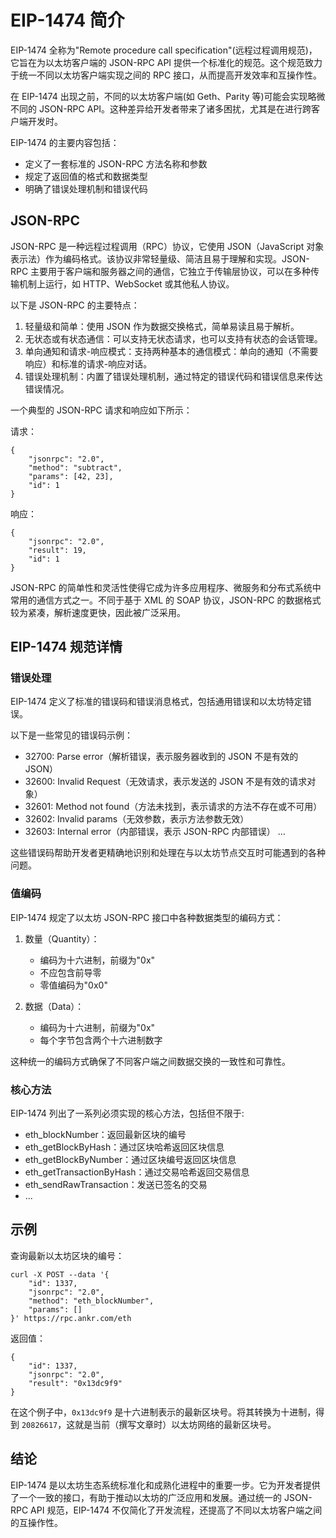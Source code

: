# EIP-1474 简介

EIP-1474 全称为"Remote procedure call specification"(远程过程调用规范)，它旨在为以太坊客户端的 JSON-RPC API 提供一个标准化的规范。这个规范致力于统一不同以太坊客户端实现之间的 RPC 接口，从而提高开发效率和互操作性。

在 EIP-1474 出现之前，不同的以太坊客户端(如 Geth、Parity 等)可能会实现略微不同的 JSON-RPC API。这种差异给开发者带来了诸多困扰，尤其是在进行跨客户端开发时。

EIP-1474 的主要内容包括：

- 定义了一套标准的 JSON-RPC 方法名称和参数
- 规定了返回值的格式和数据类型
- 明确了错误处理机制和错误代码

## JSON-RPC
JSON-RPC 是一种远程过程调用（RPC）协议，它使用 JSON（JavaScript 对象表示法）作为编码格式。该协议非常轻量级、简洁且易于理解和实现。JSON-RPC 主要用于客户端和服务器之间的通信，它独立于传输层协议，可以在多种传输机制上运行，如 HTTP、WebSocket 或其他私人协议。

以下是 JSON-RPC 的主要特点：

1. 轻量级和简单：使用 JSON 作为数据交换格式，简单易读且易于解析。
2. 无状态或有状态通信：可以支持无状态请求，也可以支持有状态的会话管理。
3. 单向通知和请求-响应模式：支持两种基本的通信模式：单向的通知（不需要响应）和标准的请求-响应对话。
4. 错误处理机制：内置了错误处理机制，通过特定的错误代码和错误信息来传达错误情况。

一个典型的 JSON-RPC 请求和响应如下所示：

请求：
```
{
    "jsonrpc": "2.0",
    "method": "subtract",
    "params": [42, 23],
    "id": 1
}
```
响应：
```
{
    "jsonrpc": "2.0",
    "result": 19,
    "id": 1
}
```

JSON-RPC 的简单性和灵活性使得它成为许多应用程序、微服务和分布式系统中常用的通信方式之一。不同于基于 XML 的 SOAP 协议，JSON-RPC 的数据格式较为紧凑，解析速度更快，因此被广泛采用。


## EIP-1474 规范详情

### 错误处理

EIP-1474 定义了标准的错误码和错误消息格式，包括通用错误和以太坊特定错误。

以下是一些常见的错误码示例：

- 32700: Parse error（解析错误，表示服务器收到的 JSON 不是有效的 JSON）
- 32600: Invalid Request（无效请求，表示发送的 JSON 不是有效的请求对象）
- 32601: Method not found（方法未找到，表示请求的方法不存在或不可用）
- 32602: Invalid params（无效参数，表示方法参数无效）
- 32603: Internal error（内部错误，表示 JSON-RPC 内部错误）
...

这些错误码帮助开发者更精确地识别和处理在与以太坊节点交互时可能遇到的各种问题。

### 值编码

EIP-1474 规定了以太坊 JSON-RPC 接口中各种数据类型的编码方式：

1. 数量（Quantity）：
   - 编码为十六进制，前缀为"0x"
   - 不应包含前导零
   - 零值编码为"0x0"

2. 数据（Data）：
   - 编码为十六进制，前缀为"0x"
   - 每个字节包含两个十六进制数字

这种统一的编码方式确保了不同客户端之间数据交换的一致性和可靠性。

### 核心方法
EIP-1474 列出了一系列必须实现的核心方法，包括但不限于:

- eth_blockNumber：返回最新区块的编号
- eth_getBlockByHash：通过区块哈希返回区块信息
- eth_getBlockByNumber：通过区块编号返回区块信息
- eth_getTransactionByHash：通过交易哈希返回交易信息
- eth_sendRawTransaction：发送已签名的交易
- ...

## 示例
查询最新以太坊区块的编号：
```
curl -X POST --data '{
    "id": 1337,
    "jsonrpc": "2.0",
    "method": "eth_blockNumber",
    "params": []
}' https://rpc.ankr.com/eth
```

返回值：
```
{
    "id": 1337,
    "jsonrpc": "2.0",
    "result": "0x13dc9f9" 
}
```

在这个例子中，`0x13dc9f9` 是十六进制表示的最新区块号。将其转换为十进制，得到 `20826617`，这就是当前（撰写文章时）以太坊网络的最新区块号。

## 结论
EIP-1474 是以太坊生态系统标准化和成熟化进程中的重要一步。它为开发者提供了一个一致的接口，有助于推动以太坊的广泛应用和发展。通过统一的 JSON-RPC API 规范，EIP-1474 不仅简化了开发流程，还提高了不同以太坊客户端之间的互操作性。